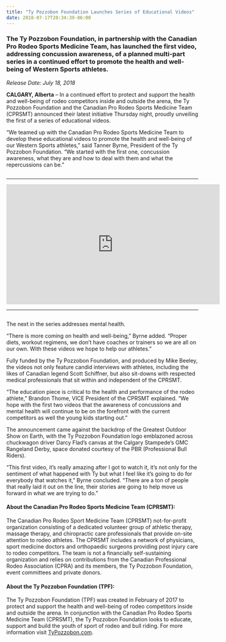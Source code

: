 ```yaml
---
title: "Ty Pozzobon Foundation Launches Series of Educational Videos"
date: 2018-07-17T20:34:39-06:00
---
```


### The Ty Pozzobon Foundation, in partnership with the Canadian Pro Rodeo Sports Medicine Team, has launched the first video, addressing concussion awareness, of a planned multi-part series in a continued effort to promote the health and well-being of Western Sports athletes.

*Release Date: July 18, 2018*

**CALGARY, Alberta** – In a continued effort to protect and support the health and well-being of rodeo competitors inside and outside the arena, the Ty Pozzobon Foundation and the Canadian Pro Rodeo Sports Medicine Team (CPRSMT) announced their latest initiative Thursday night, proudly unveiling the first of a series of educational videos.

“We teamed up with the Canadian Pro Rodeo Sports Medicine Team to develop these educational videos to promote the health and well-being of our Western Sports athletes,” said Tanner Byrne, President of the Ty Pozzobon Foundation. “We started with the first one, concussion awareness, what they are and how to deal with them and what the repercussions can be.”

<hr style="margin: 2em 0 1em;border-color:#555" />

<iframe style="display:block;margin:0 auto" src="https://www.facebook.com/plugins/video.php?href=https%3A%2F%2Fwww.facebook.com%2FTyPozzobonFoundation%2Fvideos%2F2054479417895974%2F&show_text=0&width=560" width="560" height="315" style="border:none;overflow:hidden" scrolling="no" frameborder="0" allowTransparency="true" allowFullScreen="true"></iframe>

<hr style="margin: 1em 0 2em;border-color:#555" />

The next in the series addresses mental health.

“There is more coming on health and well-being,” Byrne added. “Proper diets, workout regimens, we don’t have coaches or trainers so we are all on our own. With these videos we hope to help our athletes.”

Fully funded by the Ty Pozzobon Foundation, and produced by Mike Beeley, the videos not only feature candid interviews with athletes, including the likes of Canadian legend Scott Schiffner, but also sit-downs with respected medical professionals that sit within and independent of the CPRSMT.

“The education piece is critical to the health and performance of the rodeo athlete,” Brandon Thome, VICE President of the CPRSMT explained. “We hope with the first two videos that the awareness of concussions and mental health will continue to be on the forefront with the current competitors as well the young kids starting out.”

The announcement came against the backdrop of the Greatest Outdoor Show on Earth, with the Ty Pozzobon Foundation logo emblazoned across chuckwagon driver Darcy Flad’s canvas at the Calgary Stampede’s GMC Rangeland Derby, space donated courtesy of the PBR (Professional Bull Riders).

“This first video, it’s really amazing after I got to watch it, it’s not only for the sentiment of what happened with Ty but what I feel like it’s going to do for everybody that watches it,” Byrne concluded. “There are a ton of people that really laid it out on the line, their stories are going to help move us forward in what we are trying to do.”

#### About the Canadian Pro Rodeo Sports Medicine Team (CPRSMT):

The Canadian Pro Rodeo Sport Medicine Team (CPRSMT) not-for-profit organization consisting of a dedicated volunteer group of athletic therapy, massage therapy, and chiropractic care professionals that provide on-site attention to rodeo athletes. The CPRSMT includes a network of physicians, sport medicine doctors and orthopaedic surgeons providing post injury care to rodeo competitors. The team is not a financially self-sustaining organization and relies on contributions from the Canadian Professional Rodeo Association (CPRA) and its members, the Ty Pozzobon Foundation, event committees and private donors.

#### About the Ty Pozzobon Foundation (TPF):

The Ty Pozzobon Foundation (TPF) was created in February of 2017 to protect and support the health and well-being of rodeo competitors inside and outside the arena. In conjunction with the Canadian Pro Rodeo Sports Medicine Team (CPRSMT), the Ty Pozzobon Foundation looks to educate, support and build the youth of sport of rodeo and bull riding. For more information visit [TyPozzobon.com](https://www.typozzobon.com/).
